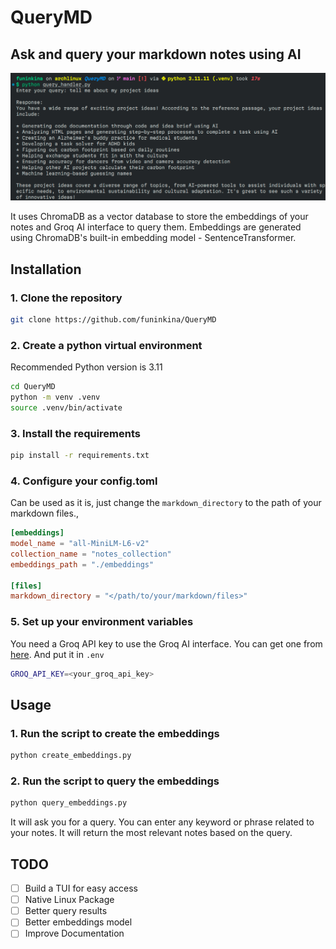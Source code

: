 # QueryMD
## Ask and query your markdown notes using AI

![Screenshot](Screenshot.png)

It uses ChromaDB as a vector database to store the embeddings of your notes and Groq AI interface to query them. Embeddings are generated using ChromaDB's built-in embedding model - SentenceTransformer.

## Installation
### 1. Clone the repository
```bash
git clone https://github.com/funinkina/QueryMD
```
### 2. Create a python virtual environment
Recommended Python version is 3.11
```bash
cd QueryMD
python -m venv .venv
source .venv/bin/activate
```
### 3. Install the requirements
```bash
pip install -r requirements.txt
```
### 4. Configure your config.toml
Can be used as it is, just change the `markdown_directory` to the path of your markdown files.,
```toml
[embeddings]
model_name = "all-MiniLM-L6-v2"
collection_name = "notes_collection"
embeddings_path = "./embeddings"

[files]
markdown_directory = "</path/to/your/markdown/files>"
```

### 5. Set up your environment variables
You need a Groq API key to use the Groq AI interface. You can get one from [here](https://console.groq.com/keys). And put it in `.env`
```bash
GROQ_API_KEY=<your_groq_api_key>
```

## Usage
### 1. Run the script to create the embeddings
```bash
python create_embeddings.py
```
### 2. Run the script to query the embeddings
```bash
python query_embeddings.py
```
It will ask you for a query. You can enter any keyword or phrase related to your notes. It will return the most relevant notes based on the query.

## TODO
- [ ] Build a TUI for easy access
- [ ] Native Linux Package
- [ ] Better query results
- [ ] Better embeddings model
- [ ] Improve Documentation